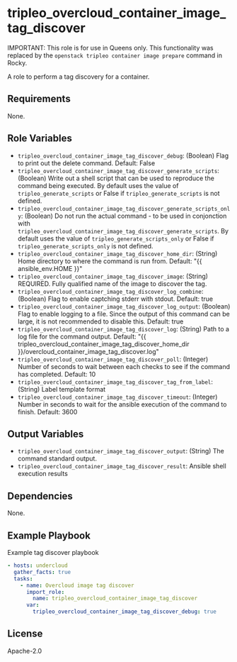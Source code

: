 tripleo_overcloud_container_image_tag_discover
=========

IMPORTANT: This role is for use in Queens only. This functionality was replaced
by the `openstack tripleo container image prepare` command in Rocky.

A role to perform a tag discovery for a container.

Requirements
------------

None.

Role Variables
--------------

* `tripleo_overcloud_container_image_tag_discover_debug`: (Boolean) Flag to print out the delete command. Default: False
* `tripleo_overcloud_container_image_tag_discover_generate_scripts`: (Boolean) Write out a shell script that can be used to reproduce the command being executed. By default uses the value of `tripleo_generate_scripts` or False if `tripleo_generate_scripts` is not defined.
* `tripleo_overcloud_container_image_tag_discover_generate_scripts_only`: (Boolean) Do not run the actual command - to be used in conjonction with `tripleo_overcloud_container_image_tag_discover_generate_scripts`. By default uses the value of `tripleo_generate_scripts_only` or False if `tripleo_generate_scripts_only` is not defined.
* `tripleo_overcloud_container_image_tag_discover_home_dir`: (String) Home directory to where the command is run from. Default: "{{ ansible_env.HOME }}"
* `tripleo_overcloud_container_image_tag_discover_image`: (String) REQUIRED. Fully qualified name of the image to discover the tag.
* `tripleo_overcloud_container_image_tag_discover_log_combine`: (Boolean) Flag to enable captching stderr with stdout. Default: true
* `tripleo_overcloud_container_image_tag_discover_log_output`: (Boolean) Flag to enable logging to a file. Since the output of this command can be large, it is not recommended to disable this. Default: true
* `tripleo_overcloud_container_image_tag_discover_log`: (String) Path to a log file for the command output. Default: "{{ tripleo_overcloud_container_image_tag_discover_home_dir }}/overcloud_container_image_tag_discover.log"
* `tripleo_overcloud_container_image_tag_discover_poll`: (Integer) Number of seconds to wait between each checks to see if the command has completed. Default: 10
* `tripleo_overcloud_container_image_tag_discover_tag_from_label`: (String) Label template format
* `tripleo_overcloud_container_image_tag_discover_timeout`: (Integer) Number in seconds to wait for the ansible execution of the command to finish. Default: 3600

Output Variables
----------------

* `tripleo_overcloud_container_image_tag_discover_output`: (String) The command standard output.
* `tripleo_overcloud_container_image_tag_discover_result`: Ansible shell execution results

Dependencies
------------

None.

Example Playbook
----------------

Example tag discover playbook

```yaml
- hosts: undercloud
  gather_facts: true
  tasks:
    - name: Overcloud image tag discover
      import_role:
        name: tripleo_overcloud_container_image_tag_discover
      var:
        tripleo_overcloud_container_image_tag_discover_debug: true
```

License
-------

Apache-2.0
